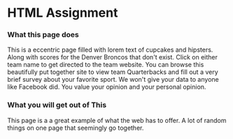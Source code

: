 # HTML Assignment

### What this page does

This is a eccentric page filled with lorem text of cupcakes and hipsters. Along with scores for the Denver Broncos that don't exist. Click on either team name to get directed to the team website. You can browse this beautifully put together site to view team Quarterbacks and fill out a very brief survey about your favorite sport. We won't give your data to anyone like Facebook did. You value your opinion and your personal opinion.

### What you will get out of This

This page is a a great example of what the web has to offer. A lot of random things on one page that seemingly go together. 
